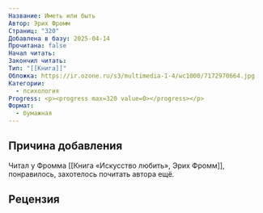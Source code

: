 ```yaml
---
Название: Иметь или быть
Автор: Эрих Фромм
Страниц: "320"
Добавлена в базу: 2025-04-14
Прочитана: false
Начал читать: 
Закончил читать: 
Тип: "[[Книга]]"
Обложка: https://ir.ozone.ru/s3/multimedia-1-4/wc1000/7172970664.jpg
Категории:
  - психология
Progress: <p><progress max=320 value=0></progress></p>
Формат:
  - бумажная
---
```

## Причина добавления

Читал у Фромма [[Книга «Искусство любить», Эрих Фромм]], понравилось, захотелось почитать автора ещё.

## Рецензия
